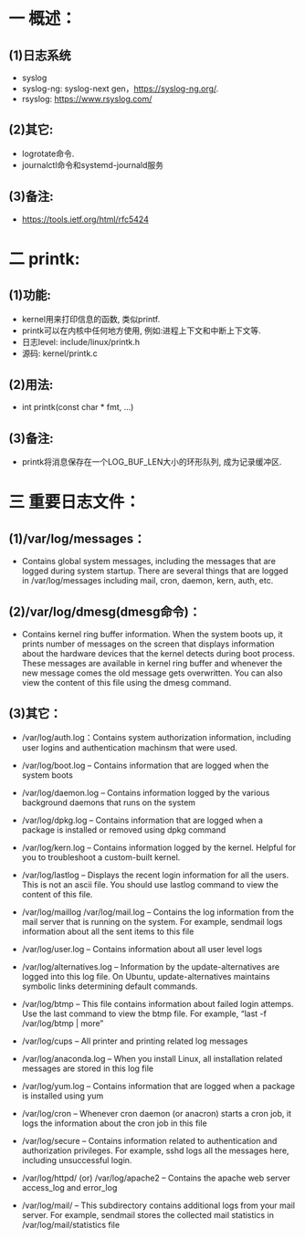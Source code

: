 # 一 概述：
## (1)日志系统
- syslog
- syslog-ng: syslog-next gen，https://syslog-ng.org/.
- rsyslog: https://www.rsyslog.com/

## (2)其它:
- logrotate命令.
- journalctl命令和systemd-journald服务

## (3)备注:
- https://tools.ietf.org/html/rfc5424

# 二 printk:
## (1)功能:
- kernel用来打印信息的函数, 类似printf.
- printk可以在内核中任何地方使用, 例如:进程上下文和中断上下文等.
- 日志level: include/linux/printk.h
- 源码: kernel/printk.c

## (2)用法:
- int printk(const char * fmt, ...)

## (3)备注:
- printk将消息保存在一个LOG_BUF_LEN大小的环形队列, 成为记录缓冲区.

# 三 重要日志文件：
##  (1)/var/log/messages：
- Contains global system messages, including the messages that are logged during system startup. There are several things that are logged in /var/log/messages including mail, cron, daemon, kern, auth, etc.

## (2)/var/log/dmesg(dmesg命令)：
- Contains kernel ring buffer information. When the system boots up, it prints number of messages on the screen that displays information about the hardware devices that the kernel detects during boot process. These messages are available in kernel ring buffer and whenever the new message comes the old message gets overwritten. You can also view the content of this file using the dmesg command.

## (3)其它：
- /var/log/auth.log：Contains system authorization information, including user logins and authentication machinsm that were used.

- /var/log/boot.log – Contains information that are logged when the system boots

- /var/log/daemon.log – Contains information logged by the various background daemons that runs on the system

- /var/log/dpkg.log – Contains information that are logged when a package is installed or removed using dpkg command

- /var/log/kern.log – Contains information logged by the kernel. Helpful for you to troubleshoot a custom-built kernel.

- /var/log/lastlog – Displays the recent login information for all the users. This is not an ascii file. You should use lastlog command to view the content of this file.

- /var/log/maillog /var/log/mail.log – Contains the log information from the mail server that is running on the system. For example, sendmail logs information about all the sent items to this file

- /var/log/user.log – Contains information about all user level logs

- /var/log/alternatives.log – Information by the update-alternatives are logged into this log file. On Ubuntu, update-alternatives maintains symbolic links determining default commands.

- /var/log/btmp – This file contains information about failed login attemps. Use the last command to view the btmp file. For example, “last -f /var/log/btmp | more”

- /var/log/cups – All printer and printing related log messages

- /var/log/anaconda.log – When you install Linux, all installation related messages are stored in this log file

- /var/log/yum.log – Contains information that are logged when a package is installed using yum

- /var/log/cron – Whenever cron daemon (or anacron) starts a cron job, it logs the information about the cron job in this file

- /var/log/secure – Contains information related to authentication and authorization privileges. For example, sshd logs all the messages here, including unsuccessful login.

- /var/log/httpd/ (or) /var/log/apache2 – Contains the apache web server access_log and error_log

- /var/log/mail/ – This subdirectory contains additional logs from your mail server. For example, sendmail stores the collected mail statistics in /var/log/mail/statistics file

